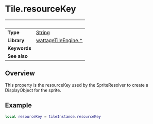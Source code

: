 # Tile.resourceKey

|                      | &nbsp; 
| -------------------- | ---------------------------------------------------------------
| __Type__             | [String](https://docs.coronalabs.com/api/type/String.html)
| __Library__          | [wattageTileEngine.*](../Readme.markdown)
| __Keywords__         |
| __See also__         | 


## Overview

This property is the resourceKey used by the SpriteResolver to
create a DisplayObject for the sprite.


## Example
 
``````lua
local resourceKey = tileInstance.resourceKey
``````